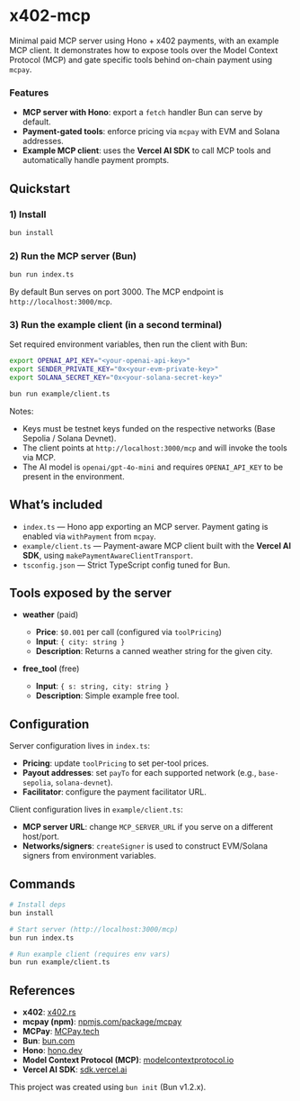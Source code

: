 # x402-mcp

Minimal paid MCP server using Hono + x402 payments, with an example MCP client. It demonstrates how to expose tools over the Model Context Protocol (MCP) and gate specific tools behind on-chain payment using `mcpay`.

### Features
- **MCP server with Hono**: export a `fetch` handler Bun can serve by default.
- **Payment-gated tools**: enforce pricing via `mcpay` with EVM and Solana addresses.
- **Example MCP client**: uses the **Vercel AI SDK** to call MCP tools and automatically handle payment prompts.

## Quickstart

### 1) Install
```bash
bun install
```

### 2) Run the MCP server (Bun)
```bash
bun run index.ts
```
By default Bun serves on port 3000. The MCP endpoint is `http://localhost:3000/mcp`.

### 3) Run the example client (in a second terminal)
Set required environment variables, then run the client with Bun:

```bash
export OPENAI_API_KEY="<your-openai-api-key>"
export SENDER_PRIVATE_KEY="0x<your-evm-private-key>"
export SOLANA_SECRET_KEY="0x<your-solana-secret-key>"

bun run example/client.ts
```

Notes:
- Keys must be testnet keys funded on the respective networks (Base Sepolia / Solana Devnet).
- The client points at `http://localhost:3000/mcp` and will invoke the tools via MCP.
- The AI model is `openai/gpt-4o-mini` and requires `OPENAI_API_KEY` to be present in the environment.

## What’s included

- `index.ts` — Hono app exporting an MCP server. Payment gating is enabled via `withPayment` from `mcpay`.
- `example/client.ts` — Payment-aware MCP client built with the **Vercel AI SDK**, using `makePaymentAwareClientTransport`.
- `tsconfig.json` — Strict TypeScript config tuned for Bun.

## Tools exposed by the server

- **weather** (paid)
  - **Price**: `$0.001` per call (configured via `toolPricing`)
  - **Input**: `{ city: string }`
  - **Description**: Returns a canned weather string for the given city.

- **free_tool** (free)
  - **Input**: `{ s: string, city: string }`
  - **Description**: Simple example free tool.

## Configuration

Server configuration lives in `index.ts`:
- **Pricing**: update `toolPricing` to set per-tool prices.
- **Payout addresses**: set `payTo` for each supported network (e.g., `base-sepolia`, `solana-devnet`).
- **Facilitator**: configure the payment facilitator URL.

Client configuration lives in `example/client.ts`:
- **MCP server URL**: change `MCP_SERVER_URL` if you serve on a different host/port.
- **Networks/signers**: `createSigner` is used to construct EVM/Solana signers from environment variables.

## Commands

```bash
# Install deps
bun install

# Start server (http://localhost:3000/mcp)
bun run index.ts

# Run example client (requires env vars)
bun run example/client.ts
```

## References
- **x402**: [x402.rs](https://x402.org)
- **mcpay (npm)**: [npmjs.com/package/mcpay](https://www.npmjs.com/package/mcpay)
- **MCPay**: [MCPay.tech](https://mcpay.tech) 
- **Bun**: [bun.com](https://bun.com)
- **Hono**: [hono.dev](https://hono.dev)
- **Model Context Protocol (MCP)**: [modelcontextprotocol.io](https://modelcontextprotocol.io)
- **Vercel AI SDK**: [sdk.vercel.ai](https://sdk.vercel.ai)

This project was created using `bun init` (Bun v1.2.x).
